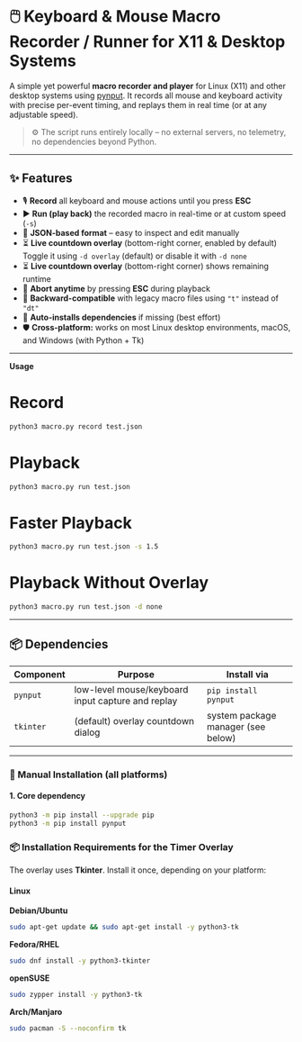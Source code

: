 # 🖱️ Keyboard & Mouse Macro Recorder / Runner for X11 & Desktop Systems

A simple yet powerful **macro recorder and player** for Linux (X11) and other desktop systems using [pynput](https://pypi.org/project/pynput/).
It records all mouse and keyboard activity with precise per-event timing, and replays them in real time (or at any adjustable speed).

> ⚙️ The script runs entirely locally – no external servers, no telemetry, no dependencies beyond Python.

---

## ✨ Features

- 🎙 **Record** all keyboard and mouse actions until you press **ESC**
- ▶️ **Run (play back)** the recorded macro in real-time or at custom speed (`-s`)
- 💾 **JSON-based format** – easy to inspect and edit manually
- ⏳ **Live countdown overlay** (bottom-right corner, enabled by default)  
  Toggle it using `-d overlay` (default) or disable it with `-d none`
- ⏳ **Live countdown overlay** (bottom-right corner) shows remaining runtime
- 🚫 **Abort anytime** by pressing **ESC** during playback
- 🔁 **Backward-compatible** with legacy macro files using `"t"` instead of `"dt"`
- 🧩 **Auto-installs dependencies** if missing (best effort)
- 🛡 **Cross-platform:** works on most Linux desktop environments, macOS, and Windows (with Python + Tk)

---

**Usage**

# Record
```bash
python3 macro.py record test.json
```

# Playback
```bash
python3 macro.py run test.json
```

# Faster Playback
```bash
python3 macro.py run test.json -s 1.5
```

# Playback Without Overlay
```bash
python3 macro.py run test.json -d none
```

---

## 📦 Dependencies

| Component | Purpose | Install via |
|------------|----------|-------------|
| `pynput` | low-level mouse/keyboard input capture and replay | `pip install pynput` |
| `tkinter` | (default) overlay countdown dialog | system package manager (see below) |

---

### 🧰 Manual Installation (all platforms)

#### 1. Core dependency
```bash
python3 -m pip install --upgrade pip
python3 -m pip install pynput
```

### 📦 Installation Requirements for the Timer Overlay

The overlay uses **Tkinter**. Install it once, depending on your platform:

#### Linux

**Debian/Ubuntu**
```bash
sudo apt-get update && sudo apt-get install -y python3-tk
```

**Fedora/RHEL**
```bash
sudo dnf install -y python3-tkinter
```

**openSUSE**
```bash
sudo zypper install -y python3-tk
```

**Arch/Manjaro**
```bash
sudo pacman -S --noconfirm tk
```



